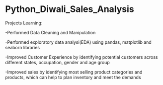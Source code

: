# Python_Diwali_Sales_Analysis
Projects Learning:

-Performed Data Cleaning and Manipulation

-Performed exploratory data analysi(EDA) using pandas, matplotlib and seaborn libraries

-Improved Customer Experience by identifying potential customers across different states, occupation, gender and age group

-Improved sales by identifying most selling product categories and products, which can help to plan inventory and meet the demands
